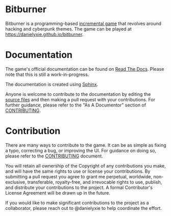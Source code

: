 # Bitburner
Bitburner is a programming-based [incremental game](https://en.wikipedia.org/wiki/Incremental_game)
that revolves around hacking and cyberpunk themes.
The game can be played at https://danielyxie.github.io/bitburner.

# Documentation
The game's official documentation can be found on [Read The
Docs](http://bitburner.readthedocs.io/). Please note that this is still a
work-in-progress.

The documentation is created using [Sphinx](http://www.sphinx-doc.org).

Anyone is welcome to contribute to the documentation by editing the [source
files](/doc/source) and then making a pull request with your contributions.
For further guidance, please refer to the "As A Documentor" section of
[CONTRIBUTING](CONTRIBUTING.md).

# Contribution
There are many ways to contribute to the game. It can be as simple as fixing
a typo, correcting a bug, or improving the UI. For guidance on doing so,
please refer to the [CONTRIBUTING](CONTRIBUTING.md) document.

You will retain all ownership of the Copyright of any contributions you make,
and will have the same rights to use or license your contributions. By
submitting a pull request you agree to grant me perpetual, worldwide,
non-exclusive, transferable, royalty-free, and irrevocable rights to use,
publish, and distribute your contributions to the project. A formal
Contributor's License Agreement will be drawn up in the future.

If you would like to make significant contributions to the project as a
collaborator, please reach out to @danielyxie to help coordinate the effort.
